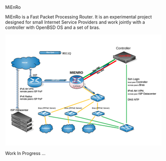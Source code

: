 MiEnRo

MiEnRo is a Fast Packet Processing Router.
It is an experimental project designed for small Internet Service Providers and work jointly with a controller with OpenBSD OS and a set of bras.

<p align="center">
  <img src="docs/images/Mienro.UML.beta.png" width="1000" title="Schema">
</p>

Work In Progress ...
